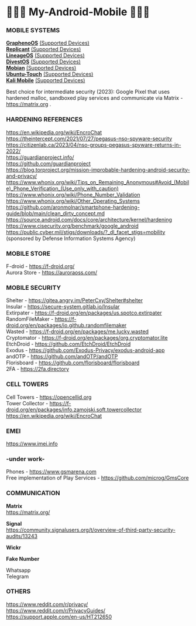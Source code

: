 # 📱📱📱 My-Android-Mobile 📱📱📱 

### MOBILE SYSTEMS
**[GraphenoOS](https://grapheneos.org/)** [(Supported Devices)](https://grapheneos.org/faq#supported-devices)  
**[Replicant](https://www.replicant.us/)** [(Supported Devices)](https://redmine.replicant.us/projects/replicant/wiki/DeviceStatus)  
**[LineageOS](https://wiki.lineageos.org/)** [(Supported Devices)](https://wiki.lineageos.org/devices/)  
**[DivestOS](https://divestos.org/)** [(Supported Devices)](https://divestos.org/pages/devices)  
**[Mobian](https://mobian-project.org/)** [(Supported Devices)](https://wiki.debian.org/Mobian/Devices)  
**[Ubuntu-Touch](https://ubuntu-touch.io/)** [(Supported Devices)](https://ubports.com/nl/supported-products)  
**[Kali Mobile](https://www.kali.org/get-kali/#kali-mobile)** [(Supported Devices)](https://www.kali.org/get-kali/#kali-mobile)  

Best choice for intermediate security (2023): Google Pixel that uses hardened malloc, sandboxed play services and communicate via Matrix - https://matrix.org    .    

### HARDENING REFERENCES  
https://en.wikipedia.org/wiki/EncroChat    
https://theintercept.com/2021/07/27/pegasus-nso-spyware-security    
https://citizenlab.ca/2023/04/nso-groups-pegasus-spyware-returns-in-2022/    
https://guardianproject.info/  
https://github.com/guardianproject  
https://blog.torproject.org/mission-improbable-hardening-android-security-and-privacy/  
https://www.whonix.org/wiki/Tips_on_Remaining_Anonymous#Avoid_(Mobile)_Phone_Verification_(Use_only_with_caution)  
https://www.whonix.org/wiki/Phone_Number_Validation  
https://www.whonix.org/wiki/Other_Operating_Systems  
https://github.com/aronmolnar/smartphone-hardening-guide/blob/main/clean_dirty_concept.md    
https://source.android.com/docs/core/architecture/kernel/hardening  
https://www.cisecurity.org/benchmark/google_android  
https://public.cyber.mil/stigs/downloads/?_dl_facet_stigs=mobility (sponsored by Defense Information Systems Agency)      

### MOBILE STORE  
F-droid - https://f-droid.org/  
Aurora Store - https://auroraoss.com/  

### MOBILE SECURITY  
Shelter - https://gitea.angry.im/PeterCxy/Shelter#shelter  
Insular - https://secure-system.gitlab.io/Insular  
Extirpater - https://f-droid.org/en/packages/us.spotco.extirpater  
RandomFileMaker - https://f-droid.org/en/packages/io.github.randomfilemaker  
Wasted - https://f-droid.org/en/packages/me.lucky.wasted  
Cryptomator - https://f-droid.org/en/packages/org.cryptomator.lite  
EtchDroid - https://github.com/EtchDroid/EtchDroid  
Exodus - https://github.com/Exodus-Privacy/exodus-android-app  
andOTP - https://github.com/andOTP/andOTP  
Florisboard - https://github.com/florisboard/florisboard  
2FA - https://2fa.directory  

### CELL TOWERS
Cell Towers - https://opencellid.org  
Tower Collector - https://f-droid.org/en/packages/info.zamojski.soft.towercollector  
https://en.wikipedia.org/wiki/EncroChat    

### EMEI   
https://www.imei.info  

### -under work-    
Phones - https://www.gsmarena.com  
Free implementation of Play Services - https://github.com/microg/GmsCore    

### COMMUNICATION


**Matrix**        
https://matrix.org/    

**Signal**  
https://community.signalusers.org/t/overview-of-third-party-security-audits/13243    

**Wickr**  

**Fake Number**

Whatsapp    
Telegram    

### OTHERS
https://www.reddit.com/r/privacy/    
https://www.reddit.com/r/PrivacyGuides/    
https://support.apple.com/en-us/HT212650    

